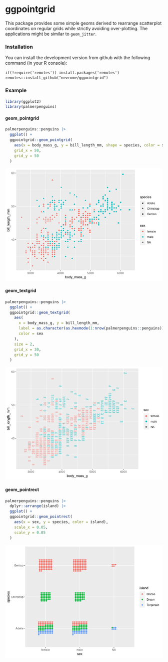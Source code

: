 
<!-- README.md is generated from README.Rmd. Please edit that file -->

# ggpointgrid

This package provides some simple geoms derived to rearrange scatterplot
coordinates on regular grids while strictly avoiding over-plotting. The
applications might be similar to `geom_jitter`.

### Installation

You can install the development version from github with the following
command (in your R console):

    if(!require('remotes')) install.packages('remotes')
    remotes::install_github("nevrome/ggpointgrid")

### Example

``` r
library(ggplot2)
library(palmerpenguins)
```

#### geom_pointgrid

``` r
palmerpenguins::penguins |>
  ggplot() +
  ggpointgrid::geom_pointgrid(
    aes(x = body_mass_g, y = bill_length_mm, shape = species, color = sex),
    grid_x = 50,
    grid_y = 50
  )
```

![](README_files/figure-gfm/unnamed-chunk-2-1.png)<!-- -->

#### geom_textgrid

``` r
palmerpenguins::penguins |>
  ggplot() +
  ggpointgrid::geom_textgrid(
    aes(
      x = body_mass_g, y = bill_length_mm, 
      label = as.character(as.hexmode(1:nrow(palmerpenguins::penguins))), 
      color = sex
    ),
    size = 2,
    grid_x = 30,
    grid_y = 50
  )
```

![](README_files/figure-gfm/unnamed-chunk-3-1.png)<!-- -->

#### geom_pointrect

``` r
palmerpenguins::penguins |>
  dplyr::arrange(island) |>
  ggplot() +
  ggpointgrid::geom_pointrect(
    aes(x = sex, y = species, color = island), 
    scale_x = 0.05, 
    scale_y = 0.05
  )
```

![](README_files/figure-gfm/unnamed-chunk-4-1.png)<!-- -->
